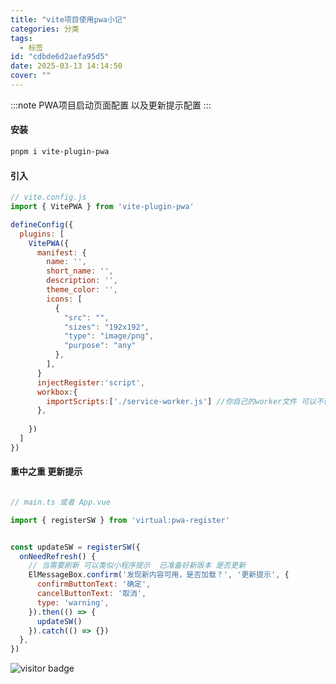 ```yaml
---
title: "vite项目使用pwa小记"
categories: 分类
tags:
  - 标签
id: "cdbde6d2aefa95d5"
date: 2025-03-13 14:14:50
cover: ""
---
```


:::note
PWA项目启动页面配置 以及更新提示配置
:::

#### 安装

```bash
pnpm i vite-plugin-pwa
```

#### 引入

```js
// vite.config.js
import { VitePWA } from 'vite-plugin-pwa'

defineConfig({
  plugins: [
    VitePWA({
      manifest: {
        name: '',
        short_name: '',
        description: '',
        theme_color: '',
        icons: [
          {
            "src": "",
            "sizes": "192x192",
            "type": "image/png",
            "purpose": "any"
          },
        ],
      }
      injectRegister:'script',
      workbox:{
        importScripts:['./service-worker.js'] //你自己的worker文件 可以不传
      },
      
    })
  ]
})

```

#### 重中之重 更新提示
```js

// main.ts 或者 App.vue

import { registerSW } from 'virtual:pwa-register'


const updateSW = registerSW({
  onNeedRefresh() {
    // 当需要刷新 可以类似小程序提示  已准备好新版本 是否更新
    ElMessageBox.confirm('发现新内容可用，是否加载？', '更新提示', {
      confirmButtonText: '确定',
      cancelButtonText: '取消',
      type: 'warning',
    }).then(() => {
      updateSW()
    }).catch(() => {})
  },
})


```

![visitor badge](https://visitor-badge.laobi.icu/badge?page_id=Nicholas003.blog.cdbde6d2aefa95d5&format=true)
